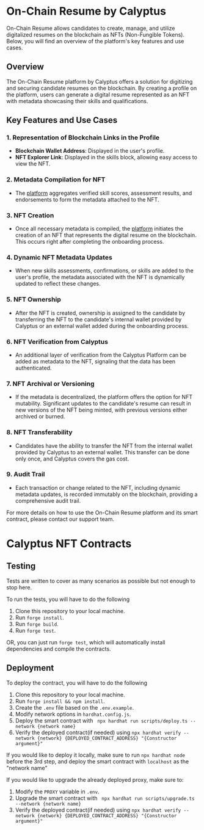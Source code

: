 # On-Chain Resume by Calyptus

On-Chain Resume allows candidates to create, manage, and utilize digitalized resumes on the blockchain as NFTs (Non-Fungible Tokens). Below, you will find an overview of the platform's key features and use cases.

## Overview

The On-Chain Resume platform by Calyptus offers a solution for digitizing and securing candidate resumes on the blockchain. By creating a profile on the platform, users can generate a digital resume represented as an NFT with metadata showcasing their skills and qualifications.

## Key Features and Use Cases

### 1. Representation of Blockchain Links in the Profile

- **Blockchain Wallet Address**: Displayed in the user's profile.
- **NFT Explorer Link**: Displayed in the skills block, allowing easy access to view the NFT.

### 2. Metadata Compilation for NFT

- The [platform](calyptus.co) aggregates verified skill scores, assessment results, and endorsements to form the metadata attached to the NFT.

### 3. NFT Creation

- Once all necessary metadata is compiled, the [platform](calyptus.co) initiates the creation of an NFT that represents the digital resume on the blockchain. This occurs right after completing the onboarding process.

### 4. Dynamic NFT Metadata Updates

- When new skills assessments, confirmations, or skills are added to the user's profile, the metadata associated with the NFT is dynamically updated to reflect these changes.

### 5. NFT Ownership

- After the NFT is created, ownership is assigned to the candidate by transferring the NFT to the candidate's internal wallet provided by Calyptus or an external wallet added during the onboarding process.

### 6. NFT Verification from Calyptus

- An additional layer of verification from the Calyptus Platform can be added as metadata to the NFT, signaling that the data has been authenticated.

### 7. NFT Archival or Versioning

- If the metadata is decentralized, the platform offers the option for NFT mutability. Significant updates to the candidate's resume can result in new versions of the NFT being minted, with previous versions either archived or burned.

### 8. NFT Transferability

- Candidates have the ability to transfer the NFT from the internal wallet provided by Calyptus to an external wallet. This transfer can be done only once, and Calyptus covers the gas cost.

### 9. Audit Trail

- Each transaction or change related to the NFT, including dynamic metadata updates, is recorded immutably on the blockchain, providing a comprehensive audit trail.

For more details on how to use the On-Chain Resume platform and its smart contract, please contact our support team.

# Calyptus NFT Contracts

## Testing

Tests are written to cover as many scenarios as possible but not enough to stop here.

To run the tests, you will have to do the following

1. Clone this repository to your local machine.
2. Run `forge install`.
3. Run `forge build`.
4. Run `forge test`.

OR, you can just run `forge test`, which will automatically install dependencies and compile the contracts.

## Deployment

To deploy the contract, you will have to do the following

1. Clone this repository to your local machine.
2. Run `forge install && npm install`.
3. Create the `.env` file based on the `.env.example`.
4. Modify network options in `hardhat.config.js`.
5. Deploy the smart contract with ` npx hardhat run scripts/deploy.ts --network {network name}`
6. Verify the deployed contract(if needed) using `npx hardhat verify --network {network} {DEPLOYED_CONTRACT_ADDRESS} "{Constructor argument}"
`

If you would like to deploy it locally, make sure to run `npx hardhat node` before the 3rd step, and deploy the smart contract with `localhost` as the "network name"

If you would like to upgrade the already deployed proxy, make sure to:

1. Modify the `PROXY` variable in `.env`.
2. Upgrade the smart contract with ` npx hardhat run scripts/upgrade.ts --network {network name}`
3. Verify the deployed contract(if needed) using `npx hardhat verify --network {network} {DEPLOYED_CONTRACT_ADDRESS} "{Constructor argument}"
`
